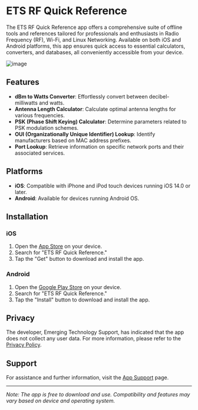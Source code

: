 # ETS RF Quick Reference

The ETS RF Quick Reference app offers a comprehensive suite of offline tools and references tailored for professionals and enthusiasts in Radio Frequency (RF), Wi-Fi, and Linux Networking. Available on both iOS and Android platforms, this app ensures quick access to essential calculators, converters, and databases, all conveniently accessible from your device.

![image](https://github.com/user-attachments/assets/adc5df5a-fb82-4dc5-adf8-04bbf645a005)


## Features

- **dBm to Watts Converter**: Effortlessly convert between decibel-milliwatts and watts.
- **Antenna Length Calculator**: Calculate optimal antenna lengths for various frequencies.
- **PSK (Phase Shift Keying) Calculator**: Determine parameters related to PSK modulation schemes.
- **OUI (Organizationally Unique Identifier) Lookup**: Identify manufacturers based on MAC address prefixes.
- **Port Lookup**: Retrieve information on specific network ports and their associated services.

## Platforms

- **iOS**: Compatible with iPhone and iPod touch devices running iOS 14.0 or later.
- **Android**: Available for devices running Android OS.

## Installation

### iOS

1. Open the [App Store](https://apps.apple.com/us/app/ets-rf-quick-reference/id1570653619) on your device.
2. Search for "ETS RF Quick Reference."
3. Tap the "Get" button to download and install the app.

### Android

1. Open the [Google Play Store](https://play.google.com/store/apps/details?id=com.ets.etsrfquickreference) on your device.
2. Search for "ETS RF Quick Reference."
3. Tap the "Install" button to download and install the app.

## Privacy

The developer, Emerging Technology Support, has indicated that the app does not collect any user data. For more information, please refer to the [Privacy Policy](https://www.emtecsu.com).

## Support

For assistance and further information, visit the [App Support](https://www.emtecsu.com) page.

---

*Note: The app is free to download and use. Compatibility and features may vary based on device and operating system.*
